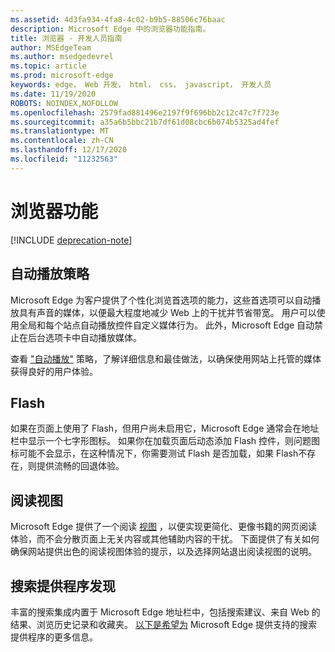 ```yaml
---
ms.assetid: 4d3fa934-4fa8-4c02-b9b5-88506c76baac
description: Microsoft Edge 中的浏览器功能指南。
title: 浏览器 - 开发人员指南
author: MSEdgeTeam
ms.author: msedgedevrel
ms.topic: article
ms.prod: microsoft-edge
keywords: edge， Web 开发， html， css， javascript， 开发人员
ms.date: 11/19/2020
ROBOTS: NOINDEX,NOFOLLOW
ms.openlocfilehash: 2579fad881496e2197f9f696bb2c12c47c7f723e
ms.sourcegitcommit: a35a6b5bbc21b7df61d08cbc6b074b5325ad4fef
ms.translationtype: MT
ms.contentlocale: zh-CN
ms.lasthandoff: 12/17/2020
ms.locfileid: "11232563"
---
```

# 浏览器功能  

[!INCLUDE [deprecation-note](../includes/legacy-edge-note.md)]  

## 自动播放策略  

 Microsoft Edge 为客户提供了个性化浏览首选项的能力，这些首选项可以自动播放具有声音的媒体，以便最大程度地减少 Web 上的干扰并节省带宽。  用户可以使用全局和每个站点自动播放控件自定义媒体行为。  此外，Microsoft Edge 自动禁止在后台选项卡中自动播放媒体。  

查看 ["自动播放"](./browser-features/autoplay-policies.md) 策略，了解详细信息和最佳做法，以确保使用网站上托管的媒体获得良好的用户体验。  

## Flash  

如果在页面上使用了 Flash，但用户尚未启用它，Microsoft Edge 通常会在地址栏中显示一个七字形图标。  如果你在加载页面后动态添加 Flash 控件，则问题图标可能不会显示，在这种情况下，你需要测试 Flash 是否加载，如果 Flash[](./browser-features/flash.md)不存在，则提供流畅的回退体验。  

## 阅读视图  

Microsoft Edge 提供了一个阅读 [视图](./browser-features/reading-view.md) ，以便实现更简化、更像书籍的网页阅读体验，而不会分散页面上无关内容或其他辅助内容的干扰。  下面提供了有关如何确保网站提供出色的阅读视图体验的提示，以及选择网站退出阅读视图的说明。  

## 搜索提供程序发现  

丰富的搜索集成内置于 Microsoft Edge 地址栏中，包括搜索建议、来自 Web 的结果、浏览历史记录和收藏夹。  [以下是希望为](./browser-features/search-provider-discovery.md) Microsoft Edge 提供支持的搜索提供程序的更多信息。  
